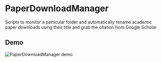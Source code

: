 # PaperDownloadManager
Scripts to monitor a particular folder and automatically rename academic paper downloads using their title and grab the citation from Google Scholar

## Demo
![PaperDownloadManager demo](https://github.com/blakempjones/PaperDownloadManager/blob/master/PaperDownloadManagerDemo.gif?raw=true)

